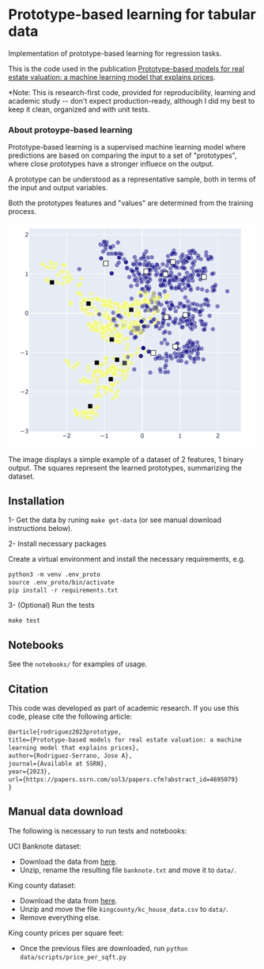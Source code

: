# Prototype-based learning for tabular data

Implementation of prototype-based learning for regression tasks. 

This is the code used in the publication 
[Prototype-based models for real estate valuation: a machine learning model that explains prices](https://papers.ssrn.com/sol3/papers.cfm?abstract_id=4695079). 

*Note: This is research-first code, provided for reproducibility, learning and academic study -- don't expect production-ready, although I did my best to keep it clean, organized and with unit tests. 

### About protoype-based learning

Prototype-based learning is a supervised machine learning model where predictions are based on comparing the input to a set of "prototypes", where close prototypes have a stronger influece on the output.

A prototype can be understood as a representative sample, both in terms of the input and output variables. 

Both the prototypes features and "values" are determined from the training process.

![image](screenshot.png)

 The image displays a simple example of a dataset of 2 features, 1 binary output. The squares represent the learned prototypes, summarizing the dataset. 

## Installation

1-  Get the data by runing `make get-data` (or see manual download instructions below). 


2- Install necessary packages

Create a virtual environment and install the necessary requirements, e.g. 

    python3 -m venv .env_proto
    source .env_proto/bin/activate
    pip install -r requirements.txt


3- (Optional) Run the tests

    make test

## Notebooks

See the `notebooks/` for examples of usage. 

## Citation
This code was developed as part of academic research. If you use this code, please cite the following article:

    @article{rodriguez2023prototype,
    title={Prototype-based models for real estate valuation: a machine learning model that explains prices},
    author={Rodriguez-Serrano, Jose A},
    journal={Available at SSRN},
    year={2023},
    url={https://papers.ssrn.com/sol3/papers.cfm?abstract_id=4695079}
    }


## Manual data download

The following is necessary to run tests and notebooks: 

UCI Banknote dataset: 
- Download the data from [here](https://archive.ics.uci.edu/static/public/267/banknote+authentication.zip). 
- Unzip, rename the resulting file `banknote.txt` and move it to `data/`.

King county dataset: 

- Download the data from [here](https://geodacenter.github.io/data-and-lab/data/kingcounty.zip). 
- Unzip and move the file `kingcounty/kc_house_data.csv` to `data/`. 
- Remove everything else.

King county prices per square feet: 
- Once the previous files are downloaded, run `python data/scripts/price_per_sqft.py`


